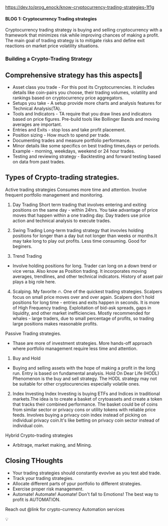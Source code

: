 https://dev.to/prog_enock/know-cryptocurrency-trading-strategies-1f1g

#### BLOG 1: Cryptocurrency Trading strategies

Cryptocurrency trading strategy is buying and selling cryptocurrency with a framework that minimizes risk while improving chances of making a profit. The main goal of trading strategy is to mitigate risks and define exit reactions on market price volatility situations.

### Building a Crypto-Trading Strategy

## Comprehensive strategy has this aspects🧮

- Asset class you trade - For this post its Cryptocurrencies. It includes details like coin-pairs you choose, their trading volumes, volatility and rankings based on cryptocurrency price aggregators.
- Setups you take - A setup provide more charts and analysis features for Technical Analysis(TA).
- Tools and Indicators - TA require that you draw lines and indicators based on price figures. Pre-build tools like Bollinger Bands and moving averages are important.
- Entries and Exits - stop loss and take profit placement.
- Position sizing - How much to spend per trade.
- Documenting trades and measure portfolio performance.
- Minor details like some specifics on best trading times,days or periods. Example - morning, weekdays, weekend or 24 hour trades.
- Testing and reviewing strategy - Backtesting and forward testing based on data from past trades.

## Types of Crypto-trading strategies.

Active trading strategies Consumes more time and attention. Involve frequent portfolio management and monitoring.

1. Day Trading
   Short term trading that involves entering and exiting positions on the same day - within 24hrs. You take advantage of price moves that happen within a one trading day.
   Day traders use price action and technical analysis to execute trades.

2. Swing Trading
   Long-term trading strategy that invovles holding positions for longer than a day but not longer than weeks or months.It may take long to play out profits. Less time consuming. Good for beginers.

3. Trend Trading

- Involve holding positions for long. Trader can long on a down trend or vice versa. Also know as Position trading. It incorporates moving averages, trendlines, and other technical indicators. History of asset pair plays a big role here.

4. Scalping.
   My favorite 🔥.
   One of the quickest trading strategies. Scalpers focus on small price moves over and over again.
   Scalpers don't hold positions for long time - entries and exits happen in seconds. It is more of High Frequency trading. Exploitation of bid-ask spreads, gaps in liquidity, and other market inefficiencies.
   Mostly recommended for whales - large traders, due to small percentage of profits, so trading large positions makes reasonable profits.

Passive Trading strategies.

- Thase are more of investment strategies. More hands-off approach where portfolio management require less time and attention.

1. Buy and Hold

- Buying and selling assets with the hope of making a profit in the long run. Entry is based on fundamental analysis. Hold On Dear Life (HODL) Phenomenon is the buy and sell strategy. The HODL strategy may not be suitable for other cryptocurencies especially volatile ones.

2. Index Investing
   Index Investing is buying ETFs and Indices in traditional markets.The idea is to create a basket of crytoassets and create a token that tracks their combined performance. The basket could be of coins from similar sector or privacy cons or utility tokens with reliable price feeds. Involves buying a privacy coin index instead of picking on individual privacy coin.It's like betting on privacy coin sector instead of individual coin.

Hybrid Crypto-trading strategies

- Arbitrage, market making, and Mining.

## Closing THoughts

- Your trading strategies should constantly evovlve as you test abd trade.
- Track your trading strategies.
- Allocate different parts of ypur portfolio to different strategies.
- Exercise proper risk management.
- Automate! Automate! Auomate! Don't fall to Emotions! The best way to profit is AUTOMATION.

Reach out @link for crypto-currency Automation services

💡
